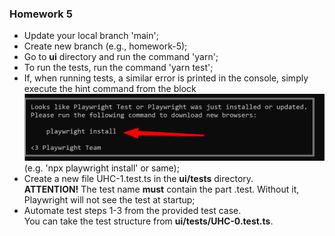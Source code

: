 ### Homework 5
- Update your local branch 'main';
- Create new branch (e.g., homework-5);
- Go to **ui** directory and run the command 'yarn';
- To run the tests, run the command 'yarn test';
- If, when running tests, a similar error is printed in the console, simply execute the hint command from the block ![img_1.png](browser_error_message.png) (e.g. 'npx playwright install' or same);
- Create a new file UHC-1.test.ts in the **ui/tests** directory. <br>**ATTENTION!** The test name **must** contain the part .test. Without it, Playwright will not see the test at startup;
- Automate test steps 1-3 from the provided test case.<br> You can take the test structure from **ui/tests/UHC-0.test.ts**.